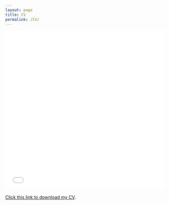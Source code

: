 ```yaml
---
layout: page
title: CV
permalink: /CV/
---
```


<object data="https://nhaksar.github.io/assets/noaddress_CV.pdf" type="application/pdf" width="100%" height="500px">
<embed src="url=https://nhaksar.github.io/assets/noaddress_CV.pdf" style="width: 100%; height: 500px;">
</object>

[Click this link to download my CV](https://nhaksar.github.io/assets/noaddress_CV.pdf).
